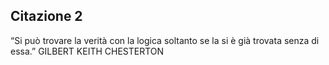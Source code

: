 ## Citazione 2

“Si può trovare la verità con la logica soltanto se la si è già trovata senza di essa.”
GILBERT KEITH CHESTERTON